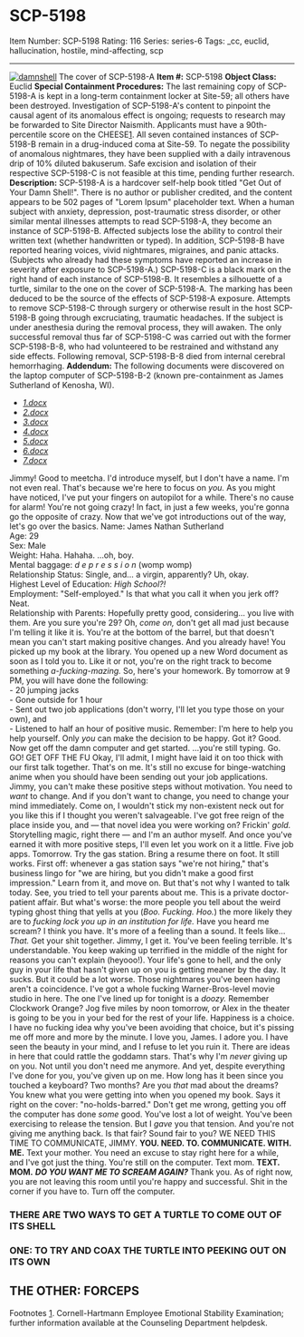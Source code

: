 # SCP-5198
Item Number: SCP-5198
Rating: 116
Series: series-6
Tags: _cc, euclid, hallucination, hostile, mind-affecting, scp

---

[![damnshell](https://scp-wiki.wdfiles.com/local--resized-images/scp-5198/damnshell/medium.jpg)](https://scp-wiki.wdfiles.com/local--files/scp-5198/damnshell)
The cover of SCP-5198-A
**Item #:** SCP-5198
**Object Class:** Euclid
**Special Containment Procedures:** The last remaining copy of SCP-5198-A is kept in a long-term containment locker at Site-59; all others have been destroyed. Investigation of SCP-5198-A's content to pinpoint the causal agent of its anomalous effect is ongoing; requests to research may be forwarded to Site Director Naismith. Applicants must have a 90th-percentile score on the CHEESE[1](javascript:;).
All seven contained instances of SCP-5198-B remain in a drug-induced coma at Site-59. To negate the possibility of anomalous nightmares, they have been supplied with a daily intravenous drip of 10% diluted bakuserum. Safe excision and isolation of their respective SCP-5198-C is not feasible at this time, pending further research.
**Description:** SCP-5198-A is a hardcover self-help book titled "Get Out of Your Damn Shell!". There is no author or publisher credited, and the content appears to be 502 pages of "Lorem Ipsum" placeholder text.
When a human subject with anxiety, depression, post-traumatic stress disorder, or other similar mental illnesses attempts to read SCP-5198-A, they become an instance of SCP-5198-B. Affected subjects lose the ability to control their written text (whether handwritten or typed). In addition, SCP-5198-B have reported hearing voices, vivid nightmares, migraines, and panic attacks. (Subjects who already had these symptoms have reported an increase in severity after exposure to SCP-5198-A.)
SCP-5198-C is a black mark on the right hand of each instance of SCP-5198-B. It resembles a silhouette of a turtle, similar to the one on the cover of SCP-5198-A. The marking has been deduced to be the source of the effects of SCP-5198-A exposure.
Attempts to remove SCP-5198-C through surgery or otherwise result in the host SCP-5198-B going through excruciating, traumatic headaches. If the subject is under anesthesia during the removal process, they will awaken.
The only successful removal thus far of SCP-5198-C was carried out with the former SCP-5198-B-8, who had volunteered to be restrained and withstand any side effects. Following removal, SCP-5198-B-8 died from internal cerebral hemorrhaging.
**Addendum:** The following documents were discovered on the laptop computer of SCP-5198-B-2 (known pre-containment as James Sutherland of Kenosha, WI).
  * [_1.docx_](javascript:;)
  * [_2.docx_](javascript:;)
  * [_3.docx_](javascript:;)
  * [_4.docx_](javascript:;)
  * [_5.docx_](javascript:;)
  * [_6.docx_](javascript:;)
  * [_7.docx_](javascript:;)

Jimmy! Good to meetcha. I'd introduce myself, but I don't have a name. I'm not even real. That's because we're here to focus on _you._
As you might have noticed, I've put your fingers on autopilot for a while. There's no cause for alarm! You're not going crazy! In fact, in just a few weeks, you're gonna go the opposite of crazy.
Now that we've got introductions out of the way, let's go over the basics.
Name: James Nathan Sutherland  
Age: 29  
Sex: Male  
Weight: Haha. Hahaha. …oh, boy.  
Mental baggage: _d e p r e s s i o n_ (womp womp)  
Relationship Status: Single, and… a virgin, apparently? Uh, okay.  
Highest Level of Education: _High School?!_  
Employment: "Self-employed." Is that what you call it when you jerk off? Neat.  
Relationship with Parents: Hopefully pretty good, considering… you live with them. Are you sure you're 29?
Oh, _come on,_ don't get all mad just because I'm telling it like it is. You're at the bottom of the barrel, but that doesn't mean you can't start making positive changes. And you already have! You picked up my book at the library. You opened up a new Word document as soon as I told you to. Like it or not, you're on the right track to become something _a-fucking-mazing._
So, here's your homework. By tomorrow at 9 PM, you will have done the following:  
\- 20 jumping jacks  
\- Gone outside for 1 hour  
\- Sent out two job applications (don't worry, I'll let you type those on your own), and  
\- Listened to half an hour of positive music.
Remember: I'm here to help you help yourself. Only _you_ can make the decision to be happy.
Got it? Good.
Now get off the damn computer and get started.
…you're still typing. Go. GO! GET OFF THE FU
Okay, I'll admit, I might have laid it on too thick with our first talk together. That's on me.
It's still no excuse for binge-watching anime when you should have been sending out your job applications.
Jimmy, you can't make these positive steps without motivation. You need to _want_ to change. And if you don't want to change, you need to change your mind immediately.
Come on, I wouldn't stick my non-existent neck out for you like this if I thought you weren't salvageable. I've got free reign of the place inside you, and — that novel idea you were working on? Frickin' _gold._ Storytelling magic, right there — and I'm an author myself.
And once you've earned it with more positive steps, I'll even let you work on it a little.
Five job apps. Tomorrow. Try the gas station. Bring a resume there on foot. It still works.
First off: whenever a gas station says "we're not hiring," that's business lingo for "we are hiring, but you didn't make a good first impression." Learn from it, and move on.
But that's not why I wanted to talk today. See, you tried to tell your parents about me.
This is a private doctor-patient affair. But what's worse: the more people you tell about the weird typing ghost thing that yells at you (_Boo. Fucking. Hoo._) the more likely they are to _fucking lock you up in an institution for life._
Have you heard me scream?
I think you have. It's more of a feeling than a sound. It feels like…
_That._
Get your shit together.
Jimmy, I get it. You've been feeling terrible. It's understandable. You keep waking up terrified in the middle of the night for reasons you can't explain (heyooo!). Your life's gone to hell, and the only guy in your life that hasn't given up on you is getting meaner by the day.
It sucks.
But it could be a lot worse.
Those nightmares you've been having aren't a coincidence. I've got a whole fucking Warner-Bros-level movie studio in here. The one I've lined up for tonight is a _doozy._
Remember Clockwork Orange? Jog five miles by noon tomorrow, or Alex in the theater is going to be you in your bed for the rest of your life.
Happiness is a choice. I have no fucking idea why you've been avoiding that choice, but it's pissing me off more and more by the minute.
I love you, James.
I adore you. I have seen the beauty in your mind, and I refuse to let you ruin it. There are ideas in here that could rattle the goddamn stars.
That's why I'm _never_ giving up on you. Not until you don't need me anymore.
And yet, despite everything I've done for you, you've given up on me. How long has it been since you touched a keyboard? Two months? Are you _that_ mad about the dreams? You knew what you were getting into when you opened my book. Says it right on the cover: "no-holds-barred."
Don't get me wrong, getting you off the computer has done _some_ good. You've lost a lot of weight. You've been exercising to release the tension.
But I _gave_ you that tension.
And you're not giving me anything back. Is that fair? Sound fair to you? WE NEED THIS TIME TO COMMUNICATE, JIMMY. **YOU. NEED. TO. COMMUNICATE. WITH. ME.**
Text your mother. You need an excuse to stay right here for a while, and I've got just the thing.
You're still on the computer.
Text mom.
**TEXT. MOM.**
_**DO YOU WANT ME TO SCREAM AGAIN?**_
Thank you.
As of right now, you are not leaving this room until you're happy and successful. Shit in the corner if you have to.
Turn off the computer.
### **THERE ARE TWO WAYS TO GET A TURTLE TO COME OUT OF ITS SHELL**
### **ONE: TO TRY AND COAX THE TURTLE INTO PEEKING OUT ON ITS OWN**
## **THE OTHER: FORCEPS**
Footnotes
[1](javascript:;). Cornell-Hartmann Employee Emotional Stability Examination; further information available at the Counseling Department helpdesk.